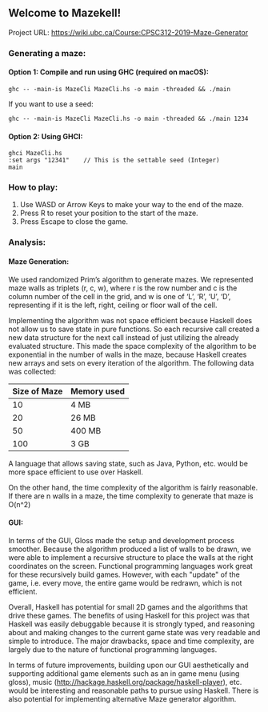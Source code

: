 Welcome to Mazekell!
---

Project URL: https://wiki.ubc.ca/Course:CPSC312-2019-Maze-Generator

### Generating a maze:
#### Option 1: Compile and run using GHC (required on macOS):

```console
ghc -- -main-is MazeCli MazeCli.hs -o main -threaded && ./main
```
If you want to use a seed:
```console
ghc -- -main-is MazeCli MazeCli.hs -o main -threaded && ./main 1234
```
#### Option 2: Using GHCI:

```console 
ghci MazeCli.hs
:set args "12341"    // This is the settable seed (Integer)
main
```

### How to play:
1. Use WASD or Arrow Keys to make your way to the end of the maze.
2. Press R to reset your position to the start of the maze.
3. Press Escape to close the game.

### Analysis:

#### Maze Generation:

We used randomized Prim’s algorithm to generate mazes. We represented maze walls as triplets (r, c, w), where r is the row number and c is the column number of the cell in the grid, and w is one of ‘L’, ‘R’, ‘U’, ‘D’, representing if it is the left, right, ceiling or floor wall of the cell.

Implementing the algorithm was not space efficient because Haskell does not allow us to save state in pure functions. So each recursive call created a new data structure for the next call instead of just utilizing the already evaluated structure. This made the space complexity of the algorithm to be exponential in the number of walls in the maze, because Haskell creates new arrays and sets on every iteration of the algorithm. The following data was collected:

| Size of Maze	| Memory used | 
| ---- | ---- |
| 10 |	4 MB |
| 20	| 26 MB |
| 50	| 400 MB |
| 100 |	3 GB |

A language that allows saving state, such as Java, Python, etc. would be more space efficient to use over Haskell.

On the other hand, the time complexity of the algorithm is fairly reasonable. If there are n walls in a maze, the time complexity to generate that maze is O(n^2)

#### GUI:

In terms of the GUI, Gloss made the setup and development process smoother. Because the algorithm produced a list of walls to be drawn, we were able to implement a recursive structure to place the walls at the right coordinates on the screen. Functional programming languages work great for these recursively build games. However, with each "update" of the game, i.e. every move, the entire game would be redrawn, which is not efficient.

Overall, Haskell has potential for small 2D games and the algorithms that drive these games. The benefits of using Haskell for this project was that Haskell was easily debuggable because it is strongly typed, and reasoning about and making changes to the current game state was very readable and simple to introduce. The major drawbacks, space and time complexity, are largely due to the nature of functional programming languages.

In terms of future improvements, building upon our GUI aesthetically and supporting additional game elements such as an in game menu (using gloss), music (http://hackage.haskell.org/package/haskell-player), etc. would be interesting and reasonable paths to pursue using Haskell. There is also potential for implementing alternative Maze generator algorithm.
